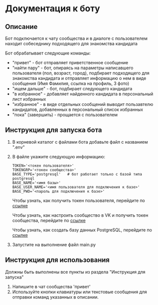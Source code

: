 # Документация к боту

## Описание

Бот подключается к чату сообщества и в диалоге с пользователем находит собеседнику подходящего  для знакомства кандидата

Бот обрабатывает следующие команды:
- "привет" - бот отправляет приветственное сообщение
- "найти пару" - бот, опираясь на параметры написавшего пользователя (пол, возраст, город), подбирает подходящего для знакомства кандидата и отправляет информацию о нем в виде сообщения (Имя Фамилия, ссылка на профиль, 3 фото)
- "ищем дальше" - бот, подбирает следующего кандидата
- "в избранное" - добавляет найденного кандидата в персональный лист избранных
- "избранное" - в виде отдельных сообщений выводит пользавтелю кандидатов, добавленных в персональный список избранных
- "пока" (завершить) - прощается с пользователем

## Инструкция для запуска бота

1. В корневой каталог с файлами бота добавьте файл с названием ".env"

2. В файле укажите следующую информацию:
    ```
   TOKEN='<токен пользователя>'
   TOKENGRP='<токен сообщества>'
   BASE_TYPE='postgresql'   # бот работает только с базой типа postgresql
   BASE_NAME='<имя базы>' 
   BASE_USER_NAME='<имя пользователя для подключения к базе>'
   BASE_PWD='<пароль для подключения к базе>'
    ```
   Чтобы узнать, как получить токен пользователя, перейдите по [ссылке](https://docs.google.com/document/d/1_xt16CMeaEir-tWLbUFyleZl6woEdJt-7eyva1coT3w/edit)

   Чтобы узнать, как настроить сообщество в VK и получить токен сообщества, перейдите по [ссылке](https://github.com/Dimafdr/adpy-team-diplom/blob/main/group_settings.md)

   Чтобы узнать, как создать базу данных PostgreSQL, перейдите по [ссылке](https://postgrespro.ru/docs/postgresql/9.5/manage-ag-createdb)


3. Запустите на выполнение файл main.py

## Инструкция для использования 

Должны быть выполнены все пункты из раздела "Инструкция для запуска"

1. Напишите в чат сообщества 'привет'
2. Используйте кнопки клавиатуры или текстовые сообщения для отправки команд указанных в описании.